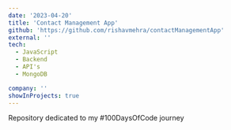 ```yaml
---
date: '2023-04-20'
title: 'Contact Management App'
github: 'https://github.com/rishavmehra/contactManagementApp'
external: ''
tech:
  - JavaScript
  - Backend
  - API's
  - MongoDB

company: ''
showInProjects: true
---
```


Repository dedicated to my #100DaysOfCode journey

